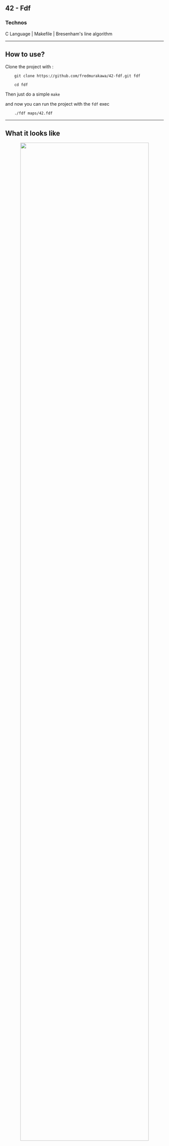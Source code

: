 <h2>42 - Fdf</h2>

<h3>Technos</h3>

C Language | Makefile | Bresenham's line algorithm

<hr>

<h2>How to use?</h2>

Clone the project with :

        git clone https://github.com/fredmurakawa/42-fdf.git fdf
        
        cd fdf

Then just do a simple <code>make</code>

and now you can run the project with the <code>fdf</code> exec

        ./fdf maps/42.fdf
        
<hr>        

<h2>What it looks like</h2>

<p align="center">
  <img src="https://github.com/wickedpool/Fdf-42/blob/master/img/fdf.png" width="90%"/>
  <img src="https://github.com/wickedpool/Fdf-42/blob/master/img/fdf1.png" width="90%"/>
</p>
